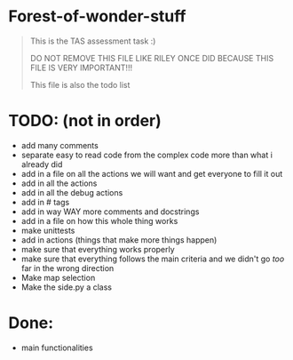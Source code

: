 # Forest-of-wonder-stuff
> This is the TAS assessment task :)
> 
> DO NOT REMOVE THIS FILE LIKE RILEY ONCE DID BECAUSE THIS FILE IS VERY IMPORTANT!!!
> 
> This file is also the todo list

# TODO: (not in order)
 - add many comments
 - separate easy to read code from the complex code more than what i already did
 - add in a file on all the actions we will want and get everyone to fill it out
 - add in all the actions
 - add in all the debug actions
 - add in # tags
 - add in way WAY more comments and docstrings
 - add in a file on how this whole thing works
 - make unittests
 - add in actions (things that make more things happen)
 - make sure that everything works properly
 - make sure that everything follows the main criteria and we didn't go *too* far in the wrong direction 
 - Make map selection
 - Make the side.py a class

# Done:
 - main functionalities